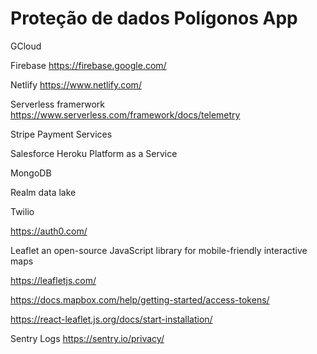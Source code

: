 # Proteção de dados Polígonos App

GCloud 

Firebase
https://firebase.google.com/

Netlify
https://www.netlify.com/

Serverless framerwork 
https://www.serverless.com/framework/docs/telemetry

Stripe Payment Services

Salesforce Heroku Platform as a Service

MongoDB 

Realm data lake

Twilio 

https://auth0.com/

Leaflet an open-source JavaScript library for mobile-friendly interactive maps

https://leafletjs.com/

https://docs.mapbox.com/help/getting-started/access-tokens/

https://react-leaflet.js.org/docs/start-installation/

Sentry Logs
https://sentry.io/privacy/

